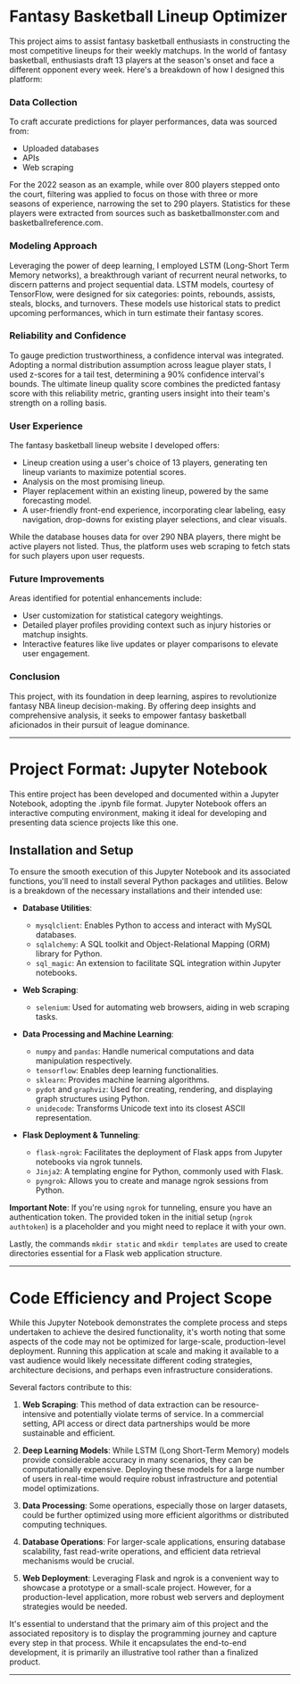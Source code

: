 # Fantasy Basketball Lineup Optimizer
This project aims to assist fantasy basketball enthusiasts in constructing the most competitive lineups for their weekly matchups. In the world of fantasy basketball, enthusiasts draft 13 players at the season's onset and face a different opponent every week. Here's a breakdown of how I designed this platform:

### Data Collection
To craft accurate predictions for player performances, data was sourced from:

* Uploaded databases
* APIs
* Web scraping

For the 2022 season as an example, while over 800 players stepped onto the court, filtering was applied to focus on those with three or more seasons of experience, narrowing the set to 290 players. Statistics for these players were extracted from sources such as basketballmonster.com and basketballreference.com.

### Modeling Approach
Leveraging the power of deep learning, I employed LSTM (Long-Short Term Memory networks), a breakthrough variant of recurrent neural networks, to discern patterns and project sequential data. LSTM models, courtesy of TensorFlow, were designed for six categories: points, rebounds, assists, steals, blocks, and turnovers. These models use historical stats to predict upcoming performances, which in turn estimate their fantasy scores.

### Reliability and Confidence
To gauge prediction trustworthiness, a confidence interval was integrated. Adopting a normal distribution assumption across league player stats, I used z-scores for a tail test, determining a 90% confidence interval's bounds. The ultimate lineup quality score combines the predicted fantasy score with this reliability metric, granting users insight into their team's strength on a rolling basis.

### User Experience
The fantasy basketball lineup website I developed offers:

* Lineup creation using a user's choice of 13 players, generating ten lineup variants to maximize potential scores.
* Analysis on the most promising lineup.
* Player replacement within an existing lineup, powered by the same forecasting model.
* A user-friendly front-end experience, incorporating clear labeling, easy navigation, drop-downs for existing player selections, and clear visuals.

While the database houses data for over 290 NBA players, there might be active players not listed. Thus, the platform uses web scraping to fetch stats for such players upon user requests.

### Future Improvements
Areas identified for potential enhancements include:

* User customization for statistical category weightings.
* Detailed player profiles providing context such as injury histories or matchup insights.
* Interactive features like live updates or player comparisons to elevate user engagement.
  
### Conclusion
This project, with its foundation in deep learning, aspires to revolutionize fantasy NBA lineup decision-making. By offering deep insights and comprehensive analysis, it seeks to empower fantasy basketball aficionados in their pursuit of league dominance.


---

# Project Format: Jupyter Notebook
This entire project has been developed and documented within a Jupyter Notebook, adopting the .ipynb file format. Jupyter Notebook offers an interactive computing environment, making it ideal for developing and presenting data science projects like this one.






## Installation and Setup

To ensure the smooth execution of this Jupyter Notebook and its associated functions, you'll need to install several Python packages and utilities. Below is a breakdown of the necessary installations and their intended use:

- **Database Utilities**: 
  - `mysqlclient`: Enables Python to access and interact with MySQL databases.
  - `sqlalchemy`: A SQL toolkit and Object-Relational Mapping (ORM) library for Python.
  - `sql_magic`: An extension to facilitate SQL integration within Jupyter notebooks.

- **Web Scraping**:
  - `selenium`: Used for automating web browsers, aiding in web scraping tasks.

- **Data Processing and Machine Learning**:
  - `numpy` and `pandas`: Handle numerical computations and data manipulation respectively.
  - `tensorflow`: Enables deep learning functionalities.
  - `sklearn`: Provides machine learning algorithms.
  - `pydot` and `graphviz`: Used for creating, rendering, and displaying graph structures using Python.
  - `unidecode`: Transforms Unicode text into its closest ASCII representation.

- **Flask Deployment & Tunneling**:
  - `flask-ngrok`: Facilitates the deployment of Flask apps from Jupyter notebooks via ngrok tunnels.
  - `Jinja2`: A templating engine for Python, commonly used with Flask.
  - `pyngrok`: Allows you to create and manage ngrok sessions from Python.

**Important Note**: If you're using `ngrok` for tunneling, ensure you have an authentication token. The provided token in the initial setup (`ngrok authtoken`) is a placeholder and you might need to replace it with your own.

Lastly, the commands `mkdir static` and `mkdir templates` are used to create directories essential for a Flask web application structure.




---


# Code Efficiency and Project Scope

While this Jupyter Notebook demonstrates the complete process and steps undertaken to achieve the desired functionality, it's worth noting that some aspects of the code may not be optimized for large-scale, production-level deployment. Running this application at scale and making it available to a vast audience would likely necessitate different coding strategies, architecture decisions, and perhaps even infrastructure considerations.

Several factors contribute to this:

1. **Web Scraping**: This method of data extraction can be resource-intensive and potentially violate terms of service. In a commercial setting, API access or direct data partnerships would be more sustainable and efficient.

2. **Deep Learning Models**: While LSTM (Long Short-Term Memory) models provide considerable accuracy in many scenarios, they can be computationally expensive. Deploying these models for a large number of users in real-time would require robust infrastructure and potential model optimizations.

3. **Data Processing**: Some operations, especially those on larger datasets, could be further optimized using more efficient algorithms or distributed computing techniques.

4. **Database Operations**: For larger-scale applications, ensuring database scalability, fast read-write operations, and efficient data retrieval mechanisms would be crucial.

5. **Web Deployment**: Leveraging Flask and ngrok is a convenient way to showcase a prototype or a small-scale project. However, for a production-level application, more robust web servers and deployment strategies would be needed.

It's essential to understand that the primary aim of this project and the associated repository is to display the programming journey and capture every step in that process. While it encapsulates the end-to-end development, it is primarily an illustrative tool rather than a finalized product.

---
